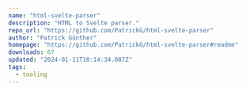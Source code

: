 ```yaml
---
name: "html-svelte-parser"
description: "HTML to Svelte parser."
repo_url: "https://github.com/PatrickG/html-svelte-parser"
author: "Patrick Günther"
homepage: "https://github.com/PatrickG/html-svelte-parser#readme"
downloads: 67
updated: "2024-01-11T10:14:34.087Z"
tags: 
  - tooling
---
```

